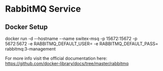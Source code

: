 # RabbitMQ Service

## Docker Setup
docker run -d --hostname <HOST>--name switex-msq -p 15672:15672 -p 5672:5672 -e RABBITMQ_DEFAULT_USER=<USER> -e RABBITMQ_DEFAULT_PASS=<PASSWORD> rabbitmq:3-management

For more info visit the official documentation here:
https://github.com/docker-library/docs/tree/master/rabbitmq
